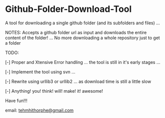 # Github-Folder-Download-Tool
A tool for downloading a single github folder (and its subfolders and files) ... 

NOTES: Accepts a github folder url as input and downloads the entire content of the folder! ... No more downloading a whole repository just to get a folder

TODO:

[-] Proper and Xtensive Error handling ... the tool is still in it's early stages ...

[-] Implement the tool using svn ...

[-] Rewrite using urllib3 or urllib2 ... as download time is still a little slow

[-] Anything! you! think! will! make! it! awesome!

Have fun!!!

email: tehmhithorphe@gmail.com
